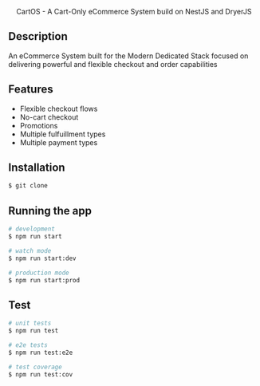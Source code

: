 <p align="center">
CartOS - A Cart-Only eCommerce System build on NestJS and DryerJS 
</p>



## Description

An eCommerce System built for the Modern Dedicated Stack focused on delivering powerful and flexible checkout and order capabilities

## Features
* Flexible checkout flows
* No-cart checkout
* Promotions
* Multiple fulfuillment types
* Multiple payment types

## Installation

```bash
$ git clone 
```

## Running the app

```bash
# development
$ npm run start

# watch mode
$ npm run start:dev

# production mode
$ npm run start:prod
```

## Test

```bash
# unit tests
$ npm run test

# e2e tests
$ npm run test:e2e

# test coverage
$ npm run test:cov
```
